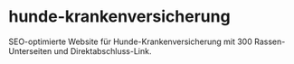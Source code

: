 # hunde-krankenversicherung
SEO-optimierte Website für Hunde-Krankenversicherung mit 300 Rassen-Unterseiten und Direktabschluss-Link.
